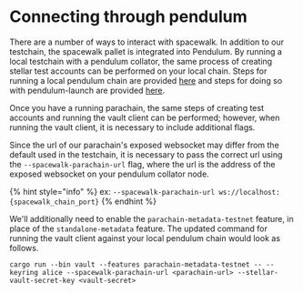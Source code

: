 # Connecting through pendulum

There are a number of ways to interact with spacewalk.  In addition to our testchain, the spacewalk pallet is integrated into Pendulum.  By running a local testchain with a pendulum collator, the same process of creating stellar test accounts can be performed on your local chain.  Steps for running a local pendulum chain are provided [here](../build/running-pendulum-locally/) and steps for doing so with pendulum-launch are provided [here](../build/using-pendulum-launch/).

Once you have a running parachain, the same steps of creating test accounts and running the vault client can be performed; however, when running the vault client, it is necessary to include additional flags. &#x20;

Since the url of our parachain's exposed websocket may differ from the default used in the testchain, it is necessary to pass the correct url using the `--spacewalk-parachain-url` flag,  where the url is the address of the exposed websocket on your pendulum collator node.

{% hint style="info" %}
ex: `--spacewalk-parachain-url ws://localhost:{spacewalk_chain_port}`
{% endhint %}

We'll additionally need to enable the `parachain-metadata-testnet` feature, in place of the `standalone-metadata` feature.  The updated command for running the vault client against your local pendulum chain would look as follows.

```
cargo run --bin vault --features parachain-metadata-testnet -- --keyring alice --spacewalk-parachain-url <parachain-url> --stellar-vault-secret-key <vault-secret>
```
